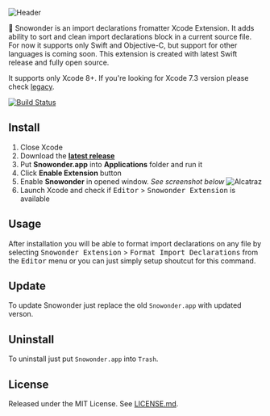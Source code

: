 ![Header](https://raw.githubusercontent.com/Karetski/Snowonder/master/Resources/ReadmeHeader.png)

🔮 Snowonder is an import declarations fromatter Xcode Extension. It adds ability to sort and clean import declarations block in a current source file. For now it supports only Swift and Objective-C, but support for other languages is coming soon. This extension is created with latest Swift release and fully open source. 

It supports only Xcode 8+. If you're looking for Xcode 7.3 version please check [legacy](https://github.com/Karetski/Snowonder/blob/legacy/README.md).

[![Build Status](https://travis-ci.org/Karetski/Snowonder.svg)](https://travis-ci.org/Karetski/Snowonder)

## Install

1. Close Xcode
2. Download the [**latest release**](https://github.com/Karetski/Snowonder/releases)
3. Put **Snowonder.app** into **Applications** folder and run it
4. Click **Enable Extension** button
5. Enable **Snowonder** in opened window. *See screenshot below*
![Alcatraz](https://raw.githubusercontent.com/Karetski/Snowonder/master/Resources/SnowonderEnabled.jpg)
6. Launch Xcode and check if <kbd>Editor</kbd> > <kbd>Snowonder Extension</kbd> is available

## Usage

After installation you will be able to format import declarations on any file by selecting <kbd>Snowonder Extension</kbd> > <kbd>Format Import Declarations</kbd> from the <kbd>Editor</kbd> menu or you can just simply setup shoutcut for this command.

## Update

To update Snowonder just replace the old `Snowonder.app` with updated verson.

## Uninstall

To uninstall just put `Snowonder.app` into `Trash`.

## License

Released under the MIT License. See [LICENSE.md](https://github.com/Karetski/Snowonder/blob/master/LICENSE.md).
